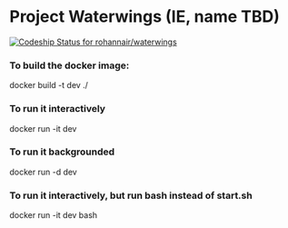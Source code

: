 # Project Waterwings (IE, name TBD)
[ ![Codeship Status for rohannair/waterwings](https://codeship.com/projects/d1f636e0-864c-0133-fa94-7e4402abc12c/status?branch=master)](https://codeship.com/projects/122626)

### To build the docker image:
docker build -t dev ./

### To run it interactively
docker run -it dev

### To run it backgrounded
docker run -d dev

### To run it interactively, but run bash instead of start.sh
docker run -it dev bash
